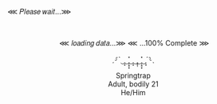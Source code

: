 
<!--
**Rott3nH34rts/Rott3nH34rts** is a ✨ _special_ ✨ repository because its `README.md` (this file) appears on your GitHub profile.

Here are some ideas to get you started:

- 🔭 I’m currently working on ...
- 🌱 I’m currently learning ...
- 👯 I’m looking to collaborate on ...
- 🤔 I’m looking for help with ...
- 💬 Ask me about ...
- 📫 How to reach me: ...
- 😄 Pronouns: ...
- ⚡ Fun fact: ...
-->
⋘ 𝑃𝑙𝑒𝑎𝑠𝑒 𝑤𝑎𝑖𝑡...⋙

 ‎‎‎‎ </div> <div align="center">            ‎     ⋘ 𝑙𝑜𝑎𝑑𝑖𝑛𝑔 𝑑𝑎𝑡𝑎...⋙‎ 
 ‎‎‎‎‎‎‎⋘ ...100% Complete ⋙‎

ˏ⸉ˋ‿̩͙‿̩̩̥͙̽‿̩͙‿̩̥̩‿̩̩̥͙̽‿̩͙ˊ⸊ˎ
       
 </div> <div align="center">    Springtrap
           </div> <div align="center">       Adult, bodily 21
</div> <div align="center"> He/Him
